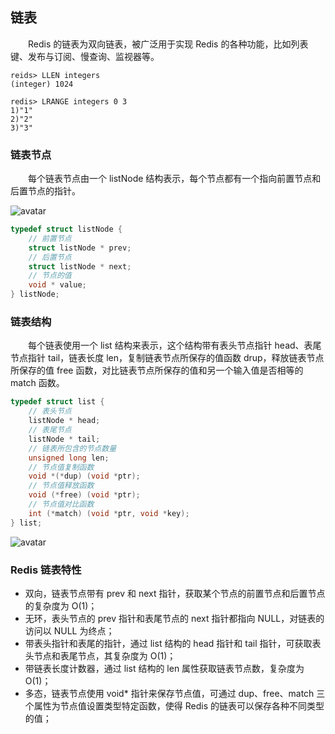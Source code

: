 ## 链表
　　Redis 的链表为双向链表，被广泛用于实现 Redis 的各种功能，比如列表键、发布与订阅、慢查询、监视器等。

```redis
reids> LLEN integers
(integer) 1024

redis> LRANGE integers 0 3
1)"1"
2)"2"
3)"3"
```
  
### 链表节点
　　每个链表节点由一个 listNode 结构表示，每个节点都有一个指向前置节点和后置节点的指针。

![avatar](chapter_3_p1.png)

```c
typedef struct listNode {
    // 前置节点
    struct listNode * prev;
    // 后置节点
    struct listNode * next;
    // 节点的值
    void * value;
} listNode;
```

### 链表结构
　　每个链表使用一个 list 结构来表示，这个结构带有表头节点指针 head、表尾节点指针 tail，链表长度 len，复制链表节点所保存的值函数 drup，释放链表节点所保存的值 free 函数，对比链表节点所保存的值和另一个输入值是否相等的 match 函数。

```c
typedef struct list {
    // 表头节点
    listNode * head;
    // 表尾节点
    listNode * tail;
    // 链表所包含的节点数量
    unsigned long len;
    // 节点值复制函数
    void *(*dup) (void *ptr);
    // 节点值释放函数
    void (*free) (void *ptr);
    // 节点值对比函数
    int (*match) (void *ptr, void *key);
} list;
```

![avatar](chapter_3_p2.png)

### Redis 链表特性

- 双向，链表节点带有 prev 和 next 指针，获取某个节点的前置节点和后置节点的复杂度为 O(1)；
- 无环，表头节点的 prev 指针和表尾节点的 next 指针都指向 NULL，对链表的访问以 NULL 为终点；
- 带表头指针和表尾的指针，通过 list 结构的 head 指针和 tail 指针，可获取表头节点和表尾节点，其复杂度为 O(1)；
- 带链表长度计数器，通过 list 结构的 len 属性获取链表节点数，复杂度为 O(1)；
- 多态，链表节点使用 void* 指针来保存节点值，可通过 dup、free、match 三个属性为节点值设置类型特定函数，使得 Redis 的链表可以保存各种不同类型的值；
